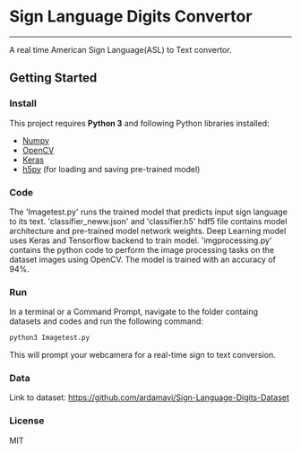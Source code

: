 # Sign Language Digits Convertor
--------------------------------------------------------------------------------------------------------------
A real time American Sign Language(ASL) to Text convertor.

## Getting Started

### Install

This project requires **Python 3** and following Python libraries installed:
* [Numpy](http://www.numpy.org/)
* [OpenCV](https://opencv.org/)
* [Keras](https://keras.io/)
* [h5py](https://www.h5py.org/) (for loading and saving pre-trained model)

### Code

The 'Imagetest.py' runs the trained model that predicts input sign language to its text. 'classifier_neww.json' and 'classifier.h5' hdf5 file contains model architecture and pre-trained model network weights. Deep Learning model uses Keras and Tensorflow backend to train model. 'imgprocessing.py' contains the python code to perform the image processing tasks on the dataset images using OpenCV. The model is trained with an accuracy of 94%.

### Run

In a terminal or a Command Prompt, navigate to the folder containg datasets and codes and run the following command:
```bash
python3 Imagetest.py
``` 
This will prompt your webcamera for a real-time sign to text conversion.

### Data 
Link to dataset: https://github.com/ardamavi/Sign-Language-Digits-Dataset

### License
MIT








